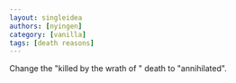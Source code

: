 ```yaml
---
layout: singleidea
authors: [nyingen]
category: [vanilla]
tags: [death reasons]
---
```

Change the "killed by the wrath of <god>" death to "annihilated".
